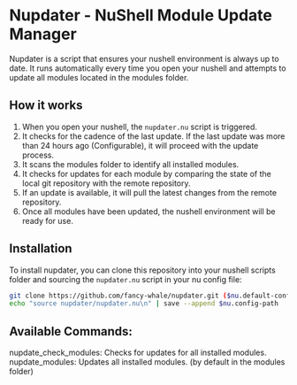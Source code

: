 # Nupdater - NuShell Module Update Manager

Nupdater is a script that ensures your nushell environment is always up to date. It runs automatically every time you open your nushell and attempts to update all modules located in the modules folder.

## How it works

1. When you open your nushell, the `nupdater.nu` script is triggered.
2. It checks for the cadence of the last update. If the last update was more than 24 hours ago (Configurable), it will proceed with the update process.
3. It scans the modules folder to identify all installed modules.
4. It checks for updates for each module by comparing the state of the local git repository with the remote repository.
5. If an update is available, it will pull the latest changes from the remote repository.
6. Once all modules have been updated, the nushell environment will be ready for use.

## Installation

To install nupdater, you can clone this repository into your nushell scripts folder and sourcing the `nupdater.nu` script in your nu config file:

```bash
git clone https://github.com/fancy-whale/nupdater.git ($nu.default-config-dir | path join scripts/nupdater)
echo "source nupdater/nupdater.nu\n" | save --append $nu.config-path
```

## Available Commands:

nupdate_check_modules: Checks for updates for all installed modules.
nupdate_modules: Updates all installed modules. (by default in the modules folder)